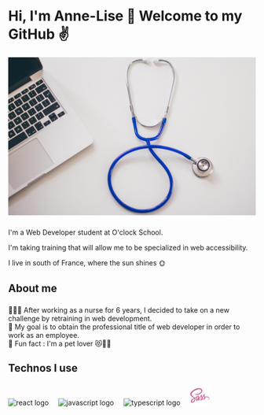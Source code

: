 <h1 align="left">Hi, I'm Anne-Lise 👋 Welcome to my GitHub ✌</h1>

![Photo d'un ordinateur portable et d'un stéthoscope](images/banniere2.jpg)

###

<p align="left">I'm a Web Developer student at O'clock School. </p>
<p>I'm taking training that will allow me to be specialized in web accessibility.</p>
<p>I live in south of France, where the sun shines 🌞</p>

###

<h2 align="left">About me</h2>

###

<p align="left">
  👩🏻‍⚕️ After working as a nurse for 6 years, I decided to take on a new challenge by retraining in web development.<br>
  🎯 My goal is to obtain the professional title of web developer in order to work as an employee.<br>
  🎲 Fun fact : I'm a pet lover 😻🐶🐰
</p>

###

<h2 align="left">Technos I use</h2>

###

<div align="left">
  <img src="https://cdn.jsdelivr.net/gh/devicons/devicon@v2.15.1/icons/markdown/markdown-original.svg" height="40" alt="react logo"  />
  <img width="12" />
  <img src="https://cdn.jsdelivr.net/gh/devicons/devicon@v2.15.1/icons/html5/html5-original.svg" height="40" alt="javascript logo"  />
  <img width="12" />
  <img src="https://cdn.jsdelivr.net/gh/devicons/devicon@v2.15.1/icons/css3/css3-original.svg" height="40" alt="typescript logo"  />
  <img width="12" />
  <img src="https://github.com/devicons/devicon/blob/v2.15.1/icons/sass/sass-original.svg" height="40" alt="sass logo" />
  <img width="12" />
</div>

###
